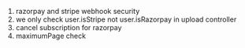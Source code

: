 1. razorpay and stripe webhook security
2. we only check user.isStripe not user.isRazorpay in upload controller
3. cancel subscription for razorpay
4. maximumPage check
